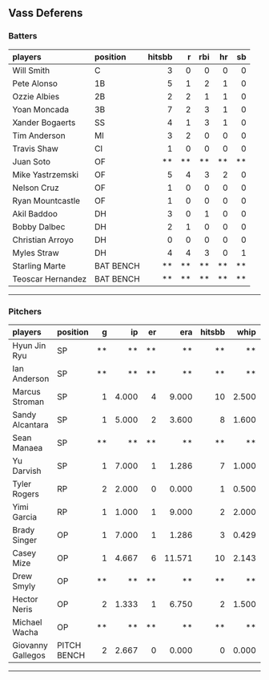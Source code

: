 ## Vass Deferens

### Batters

 
|players           |position  | hitsbb|  r| rbi| hr| sb| 
|:-----------------|:---------|------:|--:|---:|--:|--:| 
|Will Smith        |C         |      3|  0|   0|  0|  0| 
|Pete Alonso       |1B        |      5|  1|   2|  1|  0| 
|Ozzie Albies      |2B        |      2|  2|   1|  1|  0| 
|Yoan Moncada      |3B        |      7|  2|   3|  1|  0| 
|Xander Bogaerts   |SS        |      4|  1|   3|  1|  0| 
|Tim Anderson      |MI        |      3|  2|   0|  0|  0| 
|Travis Shaw       |CI        |      1|  0|   0|  0|  0| 
|Juan Soto         |OF        |     **| **|  **| **| **| 
|Mike Yastrzemski  |OF        |      5|  4|   3|  2|  0| 
|Nelson Cruz       |OF        |      1|  0|   0|  0|  0| 
|Ryan Mountcastle  |OF        |      1|  0|   0|  0|  0| 
|Akil Baddoo       |DH        |      3|  0|   1|  0|  0| 
|Bobby Dalbec      |DH        |      2|  1|   0|  0|  0| 
|Christian Arroyo  |DH        |      0|  0|   0|  0|  0| 
|Myles Straw       |DH        |      4|  4|   3|  0|  1| 
|Starling Marte    |BAT BENCH |     **| **|  **| **| **| 
|Teoscar Hernandez |BAT BENCH |     **| **|  **| **| **| 


* * *

### Pitchers

 
|players           |position    |  g|    ip| er|    era| hitsbb|  whip| so|  w| sv| 
|:-----------------|:-----------|--:|-----:|--:|------:|------:|-----:|--:|--:|--:| 
|Hyun Jin Ryu      |SP          | **|    **| **|     **|     **|    **| **| **| **| 
|Ian Anderson      |SP          | **|    **| **|     **|     **|    **| **| **| **| 
|Marcus Stroman    |SP          |  1| 4.000|  4|  9.000|     10| 2.500|  4|  0|  0| 
|Sandy Alcantara   |SP          |  1| 5.000|  2|  3.600|      8| 1.600|  4|  0|  0| 
|Sean Manaea       |SP          | **|    **| **|     **|     **|    **| **| **| **| 
|Yu Darvish        |SP          |  1| 7.000|  1|  1.286|      7| 1.000|  9|  1|  0| 
|Tyler Rogers      |RP          |  2| 2.000|  0|  0.000|      1| 0.500|  0|  0|  0| 
|Yimi Garcia       |RP          |  1| 1.000|  1|  9.000|      2| 2.000|  0|  0|  0| 
|Brady Singer      |OP          |  1| 7.000|  1|  1.286|      3| 0.429|  8|  1|  0| 
|Casey Mize        |OP          |  1| 4.667|  6| 11.571|     10| 2.143|  1|  0|  0| 
|Drew Smyly        |OP          | **|    **| **|     **|     **|    **| **| **| **| 
|Hector Neris      |OP          |  2| 1.333|  1|  6.750|      2| 1.500|  2|  0|  1| 
|Michael Wacha     |OP          | **|    **| **|     **|     **|    **| **| **| **| 
|Giovanny Gallegos |PITCH BENCH |  2| 2.667|  0|  0.000|      0| 0.000|  2|  0|  1| 


* * *


